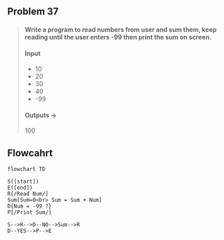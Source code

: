 ## Problem 37

>#### Write a program to read numbers from user and sum them, keep reading until the user enters -99 then print the sum on screen.
> #### Input
> - 10<br>
> - 20<br>
> - 30<br>
> - 40<br>
> - -99<br>
> #### Outputs ->
> 100<br>

## Flowcahrt 

```mermaid
flowchart TD

S([start])
E([end])
R[/Read Num/]
Sum[Sum=0<br> Sum = Sum + Num]
D{Num = -99 ?}
P[/Print Sum/]

S-->R-->D--NO-->Sum-->R
D--YES-->P-->E

```